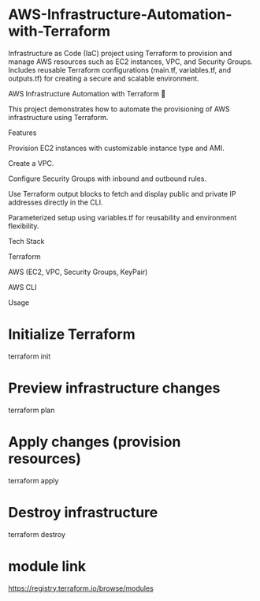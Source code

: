 # AWS-Infrastructure-Automation-with-Terraform
Infrastructure as Code (IaC) project using Terraform to provision and manage AWS resources such as EC2 instances, VPC, and Security Groups. Includes reusable Terraform configurations (main.tf, variables.tf, and outputs.tf) for creating a secure and scalable environment.


AWS Infrastructure Automation with Terraform 🚀

This project demonstrates how to automate the provisioning of AWS infrastructure using Terraform.

Features

Provision EC2 instances with customizable instance type and AMI.

Create a VPC.

Configure Security Groups with inbound and outbound rules.

Use Terraform output blocks to fetch and display public and private IP addresses directly in the CLI.

Parameterized setup using variables.tf for reusability and environment flexibility.

Tech Stack

Terraform

AWS (EC2, VPC, Security Groups, KeyPair)

AWS CLI

Usage
# Initialize Terraform
terraform init  

# Preview infrastructure changes
terraform plan  

# Apply changes (provision resources)
terraform apply  

# Destroy infrastructure
terraform destroy  

# module link
https://registry.terraform.io/browse/modules

